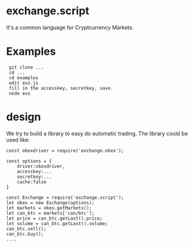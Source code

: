 # exchange.script

It's a common language for Cryptcurrency Markets.

# Examples

     git clone ...
     cd ...
     cd examples
     edit exx.js 
     fill in the accesskey, secretkey, save.
     node exx

# design

We try to build a library to easy do automatic trading. The library could be used like:

	const okexdriver = require('exchange.okex');
	
	const options = {
	    driver:okexdriver,
	    accesskey:...
	    secretkey:...
	    cache:false
	}
	
	const Exchange = require('exchange.script');
	let okex = new Exchange(options);
	let markets = okex.getMarkets();
	let can_btc = markets['can/btc'];
	let price = can_btc.getLast().price;
	let volume = can_btc.getLast().volume;
	can_btc.sell();
	can_btc.buy();
	....

	